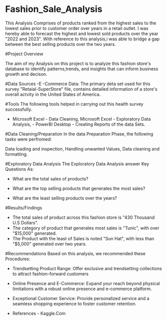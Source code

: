 # Fashion_Sale_Analysis

This Analysis Comprises of products ranked from the highest sales to the lowest sales prior to customer order over years in a retail outlet. I was hereby able to forecast the highest and lowest sold products over the year "2022 and 2023". With reference to this analysis,i was able to bridge a gap between the best selling products over the two years.

#Project Overview

The aim of my Analysis on this project is to analyze this fashion store's database to identify patterns,trends, and insights that can inform business growth and decison.

#Data Sources
-E -Commerce Data: The primary deta set used for this survey "Retaial-SuperStore" file, contains detailed information of a store's overall actvity in the United States of America.

#Tools
The following tools helped in carrying out this health survey successfully.

- Microsoft Excel - Data Cleaning, Microsoft Excel - Exploratory Data Analysis, - PowerBI Desktop - Creating Reports of the data Sets.

#Data Cleaning/Preparation
In the data Preparation Phase, the following tasks were perfromed:

Data loading and inspection,
Handling unwanted Values,
Data cleaning and formatting.

#Exploratory Data Analysis
The Exploratory Data Analysis answer Key Questions As:

- What are the total sales of products?

- What are the top selling products that generates the most sales?

- What are the least selling products over the years?

#Results/Findings
- The total sales of product across this fashion store is "430 Thousand U.S Dollars". 
- The category of product that generates most sales is "Tunic", with over "$15,000" generated. 
- The Product with the least of Sales is noted "Sun Hat", with less than "$5,000" generated over two years. 

#Recommendations
Based on this analysis, we recommended these Procedures:

- Trendsetting Product Range: Offer exclusive and trendsetting collections to attract fashion-forward customers

- Online Presence and E-Commerce: Expand your reach beyond physical limitations with a robust online presence and e-commerce platform.

- Exceptional Customer Service: Provide personalized service and a seamless shopping experience to foster customer retention.

- References - Kaggle.Com
